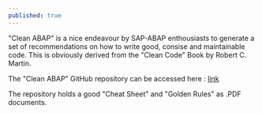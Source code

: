 ```yaml
---
published: true
---
```

"Clean ABAP" is a nice endeavour by SAP-ABAP enthousiasts to generate a set of recommendations on how to write good, consise and maintainable code. This is obviously derived from the "Clean Code" Book by Robert C. Martin.

The "Clean ABAP" GitHub repository can be accessed here : [link](https://github.com/SAP/styleguides/tree/master/clean-abap/cheat-sheet)

The repository holds a good "Cheat Sheet" and "Golden Rules" as .PDF documents.
